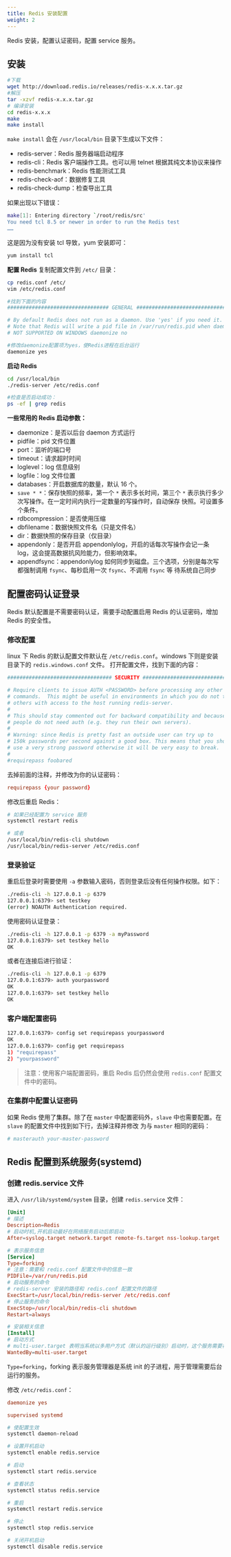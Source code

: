 ```yaml
---
title: Redis 安装配置
weight: 2
---
```


Redis 安装，配置认证密码，配置 service 服务。

## 安装

``` bash
#下载
wget http://download.redis.io/releases/redis-x.x.x.tar.gz
#解压
tar -xzvf redis-x.x.x.tar.gz
# 编译安装
cd redis-x.x.x
make
make install
```

`make install` 会在 `/usr/local/bin` 目录下生成以下文件：

- redis-server：Redis 服务器端启动程序
- redis-cli：Redis 客户端操作工具。也可以用 telnet 根据其纯文本协议来操作
- redis-benchmark：Redis 性能测试工具
- redis-check-aof：数据修复工具
- redis-check-dump：检查导出工具

如果出现以下错误：

```bash
make[1]: Entering directory `/root/redis/src'
You need tcl 8.5 or newer in order to run the Redis test
……
```

这是因为没有安装 tcl 导致，yum 安装即可：

```bash
yum install tcl
```

**配置 Redis**
复制配置文件到 `/etc/` 目录：

``` bash
cp redis.conf /etc/
vim /etc/redis.conf

#找到下面的内容
################################# GENERAL #####################################

# By default Redis does not run as a daemon. Use 'yes' if you need it.
# Note that Redis will write a pid file in /var/run/redis.pid when daemonized.
# NOT SUPPORTED ON WINDOWS daemonize no

#修改daemonize配置项为yes，使Redis进程在后台运行
daemonize yes
```

**启动 Redis**

``` bash
cd /usr/local/bin
./redis-server /etc/redis.conf

#检查是否启动成功：
ps -ef | grep redis
```

**一些常用的 Redis 启动参数：**

- daemonize：是否以后台 daemon 方式运行
- pidfile：pid 文件位置
- port：监听的端口号
- timeout：请求超时时间
- loglevel：log 信息级别
- logfile：log 文件位置
- databases：开启数据库的数量，默认 16 个。
- `save * *`：保存快照的频率，第一个 `*` 表示多长时间，第三个 `*` 表示执行多少次写操作。在一定时间内执行一定数量的写操作时，自动保存
快照。可设置多个条件。
- rdbcompression：是否使用压缩
- dbfilename：数据快照文件名（只是文件名）
- dir：数据快照的保存目录（仅目录）
- appendonly：是否开启 appendonlylog，开启的话每次写操作会记一条 log，这会提高数据抗风险能力，但影响效率。
- appendfsync：appendonlylog 如何同步到磁盘。三个选项，分别是每次写都强制调用 `fsync`、每秒启用一次 `fsync`、不调用 `fsync` 等
待系统自己同步

## 配置密码认证登录

Redis 默认配置是不需要密码认证，需要手动配置启用 Redis 的认证密码，增加 Redis 的安全性。

### 修改配置

linux 下 Redis 的默认配置文件默认在 `/etc/redis.conf`。windows 下则是安装目录下的 `redis.windows.conf` 文件。
打开配置文件，找到下面的内容：

``` conf
################################## SECURITY ###################################

# Require clients to issue AUTH <PASSWORD> before processing any other
# commands.  This might be useful in environments in which you do not trust
# others with access to the host running redis-server.
#
# This should stay commented out for backward compatibility and because most
# people do not need auth (e.g. they run their own servers).
#
# Warning: since Redis is pretty fast an outside user can try up to
# 150k passwords per second against a good box. This means that you should
# use a very strong password otherwise it will be very easy to break.
#
#requirepass foobared
```

去掉前面的注释，并修改为你的认证密码：

``` conf
requirepass {your password}
```

修改后重启 Redis：

``` bash
# 如果已经配置为 service 服务
systemctl restart redis

# 或者
/usr/local/bin/redis-cli shutdown
/usr/local/bin/redis-server /etc/redis.conf
```

### 登录验证

重启后登录时需要使用 `-a` 参数输入密码，否则登录后没有任何操作权限。如下：

``` bash
./redis-cli -h 127.0.0.1 -p 6379
127.0.0.1:6379> set testkey
(error) NOAUTH Authentication required.
```

使用密码认证登录：

``` bash
./redis-cli -h 127.0.0.1 -p 6379 -a myPassword
127.0.0.1:6379> set testkey hello
OK
```

或者在连接后进行验证：

``` bash
./redis-cli -h 127.0.0.1 -p 6379
127.0.0.1:6379> auth yourpassword
OK
127.0.0.1:6379> set testkey hello
OK
```

### 客户端配置密码

``` bash
127.0.0.1:6379> config set requirepass yourpassword
OK
127.0.0.1:6379> config get requirepass
1) "requirepass"
2) "yourpassword"
```

> 注意：使用客户端配置密码，重启 Redis 后仍然会使用 `redis.conf` 配置文件中的密码。

### 在集群中配置认证密码

如果 Redis 使用了集群。除了在 `master` 中配置密码外，`slave` 中也需要配置。在 `slave` 的配置文件中找到如下行，去掉注释并修改
为与 `master` 相同的密码：

``` conf
# masterauth your-master-password
```

## Redis 配置到系统服务(systemd)

### 创建 redis.service 文件

进入 `/usr/lib/systemd/system` 目录，创建 `redis.service` 文件：

```conf
[Unit]
# 描述
Description=Redis
# 启动时机,开机启动最好在网络服务启动后即启动
After=syslog.target network.target remote-fs.target nss-lookup.target

# 表示服务信息
[Service]
Type=forking
# 注意：需要和 redis.conf 配置文件中的信息一致
PIDFile=/var/run/redis.pid
# 启动服务的命令
# redis-server 安装的路径和 redis.conf 配置文件的路径
ExecStart=/usr/local/bin/redis-server /etc/redis.conf
# 停止服务的命令
ExecStop=/usr/local/bin/redis-cli shutdown
Restart=always

# 安装相关信息
[Install]
# 启动方式
# multi-user.target 表明当系统以多用户方式（默认的运行级别）启动时，这个服务需要被自动运行。
WantedBy=multi-user.target
```

`Type=forking`，forking 表示服务管理器是系统 init 的子进程，用于管理需要后台运行的服务。

修改 `/etc/redis.conf`：

``` conf
daemonize yes

supervised systemd
```

``` bash
# 使配置生效
systemctl daemon-reload

# 设置开机启动
systemctl enable redis.service

# 启动
systemctl start redis.service

# 查看状态
systemctl status redis.service

# 重启
systemctl restart redis.service

# 停止
systemctl stop redis.service

# 关闭开机启动
systemctl disable redis.service
```
